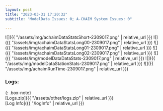 ```yaml
---
layout: post
title: "2023-03-31 17:20:32"
subtitle: "ModelData Issues: 0; A-CHAIM System Issues: 0"

---
```


![]({{ "/assets/img/achaimDataStatsShort-2309017.png" | relative_url }})
![]({{ "/assets/img/achaimDataStatsLong00-2309017.png" | relative_url }})
![]({{ "/assets/img/achaimDataStatsLong01-2309017.png" | relative_url }})
![]({{ "/assets/img/achaimDataStatsLong02-2309017.png" | relative_url }})
![]({{ "/assets/img/modelDataDataStats-2309017.png" | relative_url }})
![]({{ "/assets/img/modelDataStationStats-2309017.png" | relative_url }})
![]({{ "/assets/img/achaimRunTime-2309017.png" | relative_url }})





### Logs:  
  
{: .box-note}  
[Logs.zip]({{ "/assets/other/logs.zip" | relative_url }})  
[Log Info]({{ "/logInfo" | relative_url }})  
